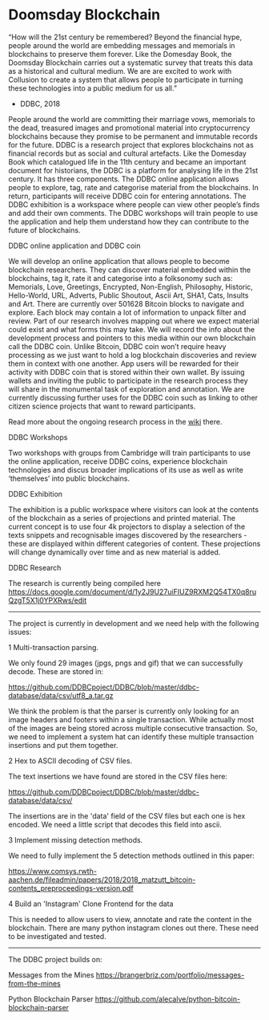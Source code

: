 # Doomsday Blockchain

“How will the 21st century be remembered? Beyond the financial hype, people around the world are embedding messages and memorials in blockchains to preserve them forever. Like the Domesday Book, the Doomsday Blockchain carries out a systematic survey that treats this data as a historical and cultural medium. We are are excited to work with Collusion to create a system that allows people to participate in turning these technologies into a public medium for us all.”  

- DDBC, 2018

People around the world are committing their marriage vows, memorials to the dead, treasured images and promotional material into cryptocurrency blockchains because they promise to be permanent and immutable records for the future. DDBC is a research project that explores blockchains not as financial records but as social and cultural artefacts. Like the Domesday Book which catalogued life in the 11th century and became an important document for historians, the DDBC is a platform for analysing life in the 21st century. It has three components. The DDBC online application allows people to explore, tag, rate and categorise material from the blockchains. In return, participants will receive DDBC coin for entering annotations. The DDBC exhibition is a workspace where people can view other people’s finds and add their own comments. The DDBC workshops will train people to use the application and help them understand how they can contribute to the future of blockchains.

DDBC online application and DDBC coin

We will develop an online application that allows people to become blockchain researchers. They can discover material embedded within the blockchains, tag it, rate it and categorise into a folksonomy such as: Memorials, Love, Greetings, Encrypted, Non-English, Philosophy, Historic, Hello-World, URL, Adverts, Public Shoutout, Ascii Art, SHA1, Cats, Insults and Art. There are currently over 501628 Bitcoin blocks to navigate and explore. Each block may contain a lot of information to unpack filter and review. Part of our research involves mapping out where we expect material could exist and what forms this may take. We will record the info about the development process and pointers to this media within our own blockchain call the DDBC coin. Unlike Bitcoin, DDBC coin won’t require heavy processing as we just want to hold a log blockchain discoveries and review them in context with one another. App users will be rewarded for their activity with DDBC coin that is stored within their own wallet. By issuing wallets and inviting the public to participate in the research process they will share in the monumental task of exploration and annotation. We are currently discussing further uses for the DDBC coin such as linking to other citizen science projects that want to reward participants.

Read more about the ongoing research process in the [wiki](https://github.com/DDBCproject/DDBC/wiki) there.

DDBC Workshops

Two workshops with groups from Cambridge will train participants to use the online application, receive DDBC coins, experience blockchain technologies and discus broader implications of its use as well as write ‘themselves’ into public blockchains. 


DDBC Exhibition

The exhibition is a public workspace where visitors can look at the contents of the blockchain as a series of projections and printed material. The current concept is to use four 4k projectors to display a selection of the texts snippets and recognisable images discovered by the researchers - these are displayed within different categories of content. These projections will change dynamically over time and as new material is added. 

DDBC Research

The research is currently being compiled here https://docs.google.com/document/d/1y2J9U27uiFIUZ9RXM2Q54TX0q8ruQzgT5X1j0YPXRws/edit

-------

The project is currently in development and we need help with the following issues:

1 Multi-transaction parsing. 

We only found 29 images (jpgs, pngs and gif) that we can successfully decode. These are stored in:

https://github.com/DDBCpoject/DDBC/blob/master/ddbc-database/data/csv/utf8_a.tar.gz

We think the problem is that the parser is currently only looking for an image headers and footers within a single transaction. While actually most of the images are being stored across multiple consecutive transaction. So, we need to implement a system hat can identify these multiple transaction insertions and put them together.


2 Hex to ASCII decoding of CSV files. 

The text insertions we have found are stored in the CSV files here:

https://github.com/DDBCpoject/DDBC/blob/master/ddbc-database/data/csv/

The insertions are in the 'data' field of the CSV files but each one is hex encoded. We need a little script that decodes this field into ascii.

 
3 Implement missing detection methods.

We need to fully implement the 5 detection methods outlined in this paper: 

https://www.comsys.rwth-aachen.de/fileadmin/papers/2018/2018_matzutt_bitcoin-contents_preproceedings-version.pdf


4 Build an 'Instagram' Clone Frontend for the data

This is needed to allow users to view, annotate and rate the content in the blockchain. There are many python instagram clones out there. These need to be investigated and tested. 


------------

The DDBC project builds on:


Messages from the Mines https://brangerbriz.com/portfolio/messages-from-the-mines

Python Blockchain Parser https://github.com/alecalve/python-bitcoin-blockchain-parser
